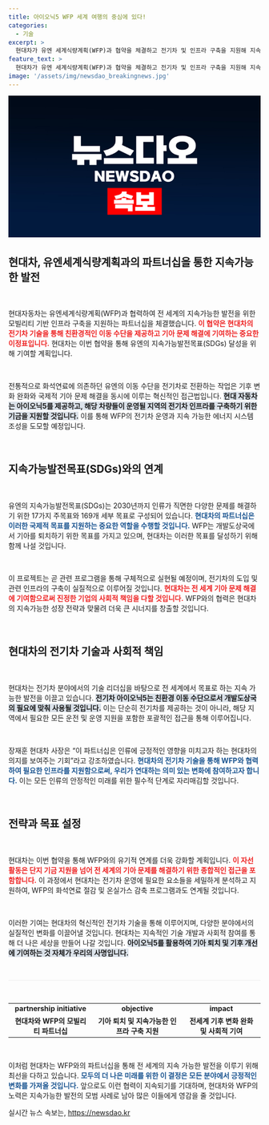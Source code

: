 ```yaml
---
title: 아이오닉5 WFP 세계 여행의 중심에 있다!
categories:
  - 기술
excerpt: >
  현대차가 유엔 세계식량계획(WFP)과 협약을 체결하고 전기차 및 인프라 구축을 지원해 지속가능발전목표(SDGs) 달성에 나섭니다. 이번 파트너십은 기아 퇴치와 친환경 모빌리티 전환을 위한 중요한 발걸음이 될 것입니다.
feature_text: >
  현대차가 유엔 세계식량계획(WFP)과 협약을 체결하고 전기차 및 인프라 구축을 지원해 지속가능발전목표(SDGs) 달성에 나섭니다. 이번 파트너십은 기아 퇴치와 친환경 모빌리티 전환을 위한 중요한 발걸음이 될 것입니다.
image: '/assets/img/newsdao_breakingnews.jpg'
---
```


<p><img src="/assets/img/newsdao_breakingnews.jpg" alt="flaretime 속보" /></p>

<h2 data-ke-size="size26">현대차, 유엔세계식량계획과의 파트너십을 통한 지속가능한 발전</h2>

<p data-ke-size="size16">&nbsp;</p>

<p>현대자동차는 유엔세계식량계획(WFP)과 협력하여 전 세계의 지속가능한 발전을 위한 모빌리티 기반 인프라 구축을 지원하는 파트너십을 체결했습니다. <b><span style="color: #ee2323;">이 협약은 현대차의 전기차 기술을 통해 친환경적인 이동 수단을 제공하고 기아 문제 해결에 기여하는 중요한 이정표입니다.</span></b> 현대차는 이번 협약을 통해 유엔의 지속가능발전목표(SDGs) 달성을 위해 기여할 계획입니다.</p>

<p data-ke-size="size16">&nbsp;</p>

<p>전통적으로 화석연료에 의존하던 유엔의 이동 수단을 전기차로 전환하는 작업은 기후 변화 완화와 국제적 기아 문제 해결을 동시에 이루는 혁신적인 접근법입니다. <b><span style="background-color: #21538527;">현대 자동차는 아이오닉5를 제공하고, 해당 차량들이 운영될 지역의 전기차 인프라를 구축하기 위한 기금을 지원할 것입니다.</span></b> 이를 통해 WFP의 전기차 운영과 지속 가능한 에너지 시스템 조성을 도모할 예정입니다.</p>

<p data-ke-size="size16">&nbsp;</p>

<h2 data-ke-size="size26">지속가능발전목표(SDGs)와의 연계</h2>

<p data-ke-size="size16">&nbsp;</p>

<p>유엔의 지속가능발전목표(SDGs)는 2030년까지 인류가 직면한 다양한 문제를 해결하기 위한 17가지 주목표와 169개 세부 목표로 구성되어 있습니다. <b><span style="color: #1a5490;">현대차의 파트너십은 이러한 국제적 목표를 지원하는 중요한 역할을 수행할 것입니다.</span></b> WFP는 개발도상국에서 기아를 퇴치하기 위한 목표를 가지고 있으며, 현대차는 이러한 목표를 달성하기 위해 함께 나설 것입니다.</p>

<p data-ke-size="size16">&nbsp;</p>

<p>이 프로젝트는 곧 관련 프로그램을 통해 구체적으로 실현될 예정이며, 전기차의 도입 및 관련 인프라의 구축이 실질적으로 이루어질 것입니다. <b><span style="color: #ee2323;">현대차는 전 세계 기아 문제 해결에 기여함으로써 진정한 기업의 사회적 책임을 다할 것입니다.</span></b> WFP와의 협력은 현대차의 지속가능한 성장 전략과 맞물려 더욱 큰 시너지를 창출할 것입니다.</p>

<p data-ke-size="size16">&nbsp;</p>

<h2 data-ke-size="size26">현대차의 전기차 기술과 사회적 책임</h2>

<p data-ke-size="size16">&nbsp;</p>

<p>현대차는 전기차 분야에서의 기술 리더십을 바탕으로 전 세계에서 목표로 하는 지속 가능한 발전을 이끌고 있습니다. <b><span style="background-color: #21538527;">전기차 아이오닉5는 친환경 이동 수단으로서 개발도상국의 필요에 맞춰 사용될 것입니다.</span></b> 이는 단순히 전기차를 제공하는 것이 아니라, 해당 지역에서 필요한 모든 운전 및 운영 지원을 포함한 포괄적인 접근을 통해 이루어집니다.</p>

<p data-ke-size="size16">&nbsp;</p>

<p>장재훈 현대차 사장은 “이 파트너십은 인류에 긍정적인 영향을 미치고자 하는 현대차의 의지를 보여주는 기회”라고 강조하였습니다. <b><span style="color: #1a5490;">현대차의 전기차 기술을 통해 WFP와 협력하여 필요한 인프라를 지원함으로써, 우리가 연대하는 의미 있는 변화에 참여하고자 합니다.</span></b> 이는 모든 인류의 안정적인 미래를 위한 필수적 단계로 자리매김할 것입니다.</p>

<p data-ke-size="size16">&nbsp;</p>

<h2 data-ke-size="size26">전략과 목표 설정</h2>

<p data-ke-size="size16">&nbsp;</p>

<p>현대차는 이번 협약을 통해 WFP와의 유기적 연계를 더욱 강화할 계획입니다. <b><span style="color: #ee2323;">이 자선 활동은 단지 기금 지원을 넘어 전 세계의 기아 문제를 해결하기 위한 종합적인 접근을 포함합니다.</span></b> 이 과정에서 현대차는 전기차 운영에 필요한 요소들을 세밀하게 분석하고 지원하여, WFP의 화석연료 절감 및 온실가스 감축 프로그램과도 연계될 것입니다.</p>

<p data-ke-size="size16">&nbsp;</p>

<p>이러한 기여는 현대차의 혁신적인 전기차 기술을 통해 이루어지며, 다양한 분야에서의 실질적인 변화를 이끌어낼 것입니다. 현대차는 지속적인 기술 개발과 사회적 참여를 통해 더 나은 세상을 만들어 나갈 것입니다. <b><span style="background-color: #21538527;">아이오닉5를 활용하여 기아 퇴치 및 기후 개선에 기여하는 것 자체가 우리의 사명입니다.</span></b></p>

<p data-ke-size="size16">&nbsp;</p>

<hr style="height:1px;border:none;color:#eee;background-color:#eee;">

<p data-ke-size="size16">&nbsp;</p>

<table style="width:100%;">
    <tbody>
        <tr>
            <td style="text-align: center; height: 17px;"><b>partnership initiative</b></td>
            <td style="text-align: center; height: 17px;"><b>objective</b></td>
            <td style="text-align: center; height: 17px;"><b>impact</b></td>
        </tr>
        <tr>
            <td style="text-align: center; height: 17px;"><b>현대차와 WFP의 모빌리티 파트너십</b></td>
            <td style="text-align: center; height: 17px;"><b>기아 퇴치 및 지속가능한 인프라 구축 지원</b></td>
            <td style="text-align: center; height: 17px;"><b>전세계 기후 변화 완화 및 사회적 기여</b></td>
        </tr>
    </tbody>
</table>

<p data-ke-size="size16">&nbsp;</p>

<p>이처럼 현대차는 WFP와의 파트너십을 통해 전 세계의 지속 가능한 발전을 이루기 위해 최선을 다하고 있습니다. <b><span style="color: #1a5490;">모두의 더 나은 미래를 위한 이 결정은 모든 분야에서 긍정적인 변화를 가져올 것입니다.</span></b> 앞으로도 이런 협력이 지속되기를 기대하며, 현대차와 WFP의 노력은 지속가능한 발전의 모범 사례로 남아 많은 이들에게 영감을 줄 것입니다.</p>
실시간 뉴스 속보는, <a href="https://newsdao.kr" rel="dofollow">https://newsdao.kr</a>


